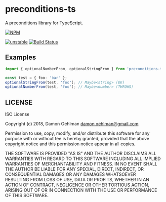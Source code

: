 # preconditions-ts

A preconditions library for TypeScript.

[![NPM](https://nodei.co/npm/preconditions-ts.png)](https://nodei.co/npm/preconditions-ts/)

[![unstable](https://img.shields.io/badge/stability-unstable-yellowgreen.svg)](https://github.com/dominictarr/stability#unstable) [![Build Status](https://api.travis-ci.org/DamonOehlman/preconditions-ts.svg?branch=master)](https://travis-ci.org/DamonOehlman/preconditions-ts)

## Examples

```ts
import { optionalNumberFrom, optionalStringFrom } from 'preconditions-ts';

const test = { foo: 'bar' };
optionalStringFrom(test, 'foo'); // Maybe<string> (OK)
optionalNumberFrom(test, 'foo'); // Maybe<number> (THROWS)
```

## LICENSE

ISC License

Copyright (c) 2018, Damon Oehlman <damon.oehlman@gmail.com>

Permission to use, copy, modify, and/or distribute this software for any
purpose with or without fee is hereby granted, provided that the above
copyright notice and this permission notice appear in all copies.

THE SOFTWARE IS PROVIDED "AS IS" AND THE AUTHOR DISCLAIMS ALL WARRANTIES
WITH REGARD TO THIS SOFTWARE INCLUDING ALL IMPLIED WARRANTIES OF
MERCHANTABILITY AND FITNESS. IN NO EVENT SHALL THE AUTHOR BE LIABLE FOR
ANY SPECIAL, DIRECT, INDIRECT, OR CONSEQUENTIAL DAMAGES OR ANY DAMAGES
WHATSOEVER RESULTING FROM LOSS OF USE, DATA OR PROFITS, WHETHER IN AN
ACTION OF CONTRACT, NEGLIGENCE OR OTHER TORTIOUS ACTION, ARISING OUT OF
OR IN CONNECTION WITH THE USE OR PERFORMANCE OF THIS SOFTWARE.
